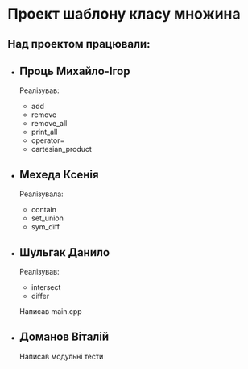# Проект шаблону класу множина
## Над проектом працювали:
- Проць Михайло-Ігор
  --
  Реалізував:
  - add
  - remove
  - remove_all
  - print_all
  - operator=
  - cartesian_product
- Мехеда Ксенія
  --
  Реалізувала:
  - contain
  - set_union
  - sym_diff
- Шульгак Данило
  --
  Реалізував:
  - intersect
  - differ  

  Написав main.cpp
- Доманов Віталій
  --
  Написав модульні тести
